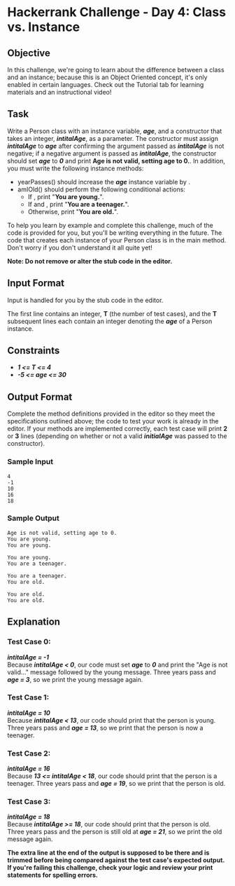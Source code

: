 # Hackerrank Challenge - Day 4: Class vs. Instance


## Objective
In this challenge, we're going to learn about the difference between a class and an instance; because this is an Object Oriented concept, it's only enabled in certain languages. Check out the Tutorial tab for learning materials and an instructional video!

## Task
Write a Person class with an instance variable, **_age_**, and a constructor that takes an integer, **_intitalAge_**, as a parameter. The constructor must assign **_intitalAge_** to **_age_** after confirming the argument passed as **_intitalAge_** is not negative; if a negative argument is passed as **_intitalAge_**, the constructor should set **_age_** to **_0_** and print **Age is not valid, setting age to 0.**. In addition, you must write the following instance methods:

* yearPasses() should increase the **_age_** instance variable by .
* amIOld() should perform the following conditional actions:
    + If , print "**You are young.**".
    + If  and , print "**You are a teenager.**".
    + Otherwise, print "**You are old.**".
    
To help you learn by example and complete this challenge, much of the code is provided for you, but you'll be writing everything in the future. The code that creates each instance of your Person class is in the main method. Don't worry if you don't understand it all quite yet!

**Note: Do not remove or alter the stub code in the editor.**

## Input Format

Input is handled for you by the stub code in the editor.

The first line contains an integer,  **T** (the number of test cases), and the **T** subsequent lines each contain an integer denoting the **_age_** of a Person instance.

## Constraints
* **_1 <= T <= 4_**
* **_-5 <= age <= 30_**

## Output Format

Complete the method definitions provided in the editor so they meet the specifications outlined above; the code to test your work is already in the editor. If your methods are implemented correctly, each test case will print **2** or **3** lines (depending on whether or not a valid **_initialAge_** was passed to the constructor).

### Sample Input
```
4
-1
10
16
18
```
### Sample Output
```
Age is not valid, setting age to 0.
You are young.
You are young.

You are young.
You are a teenager.

You are a teenager.
You are old.

You are old.
You are old.
```


## Explanation

### Test Case 0:<br/>
**_intitalAge = -1_** <br/>
Because **_intitalAge < 0_**, our code must set **_age_** to **_0_** and print the "Age is not valid..." message followed by the young message. Three years pass and **_age = 3_**, so we print the young message again.

### Test Case 1:  <br/>
**_intitalAge = 10_** <br/>
Because **_intitalAge < 13_**, our code should print that the person is young. Three years pass and **_age = 13_**, so we print that the person is now a teenager.

### Test Case 2:  <br/>
**_intitalAge = 16_** <br/>
Because **_13 <= intitalAge < 18_**, our code should print that the person is a teenager. Three years pass and **_age = 19_**, so we print that the person is old.

### Test Case 3: <br/>
**_intitalAge = 18_** <br/>
Because **_intitalAge >= 18_**, our code should print that the person is old. Three years pass and the person is still old at **_age = 21_**, so we print the old message again.

**The extra line at the end of the output is supposed to be there and is trimmed before being compared against the test case's expected output. If you're failing this challenge, check your logic and review your print statements for spelling errors.**
